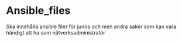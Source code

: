 # Ansible_files
Ska innehålla ansible filer för junos och men andra saker som kan vara händigt att ha som nätverksadministratör 
